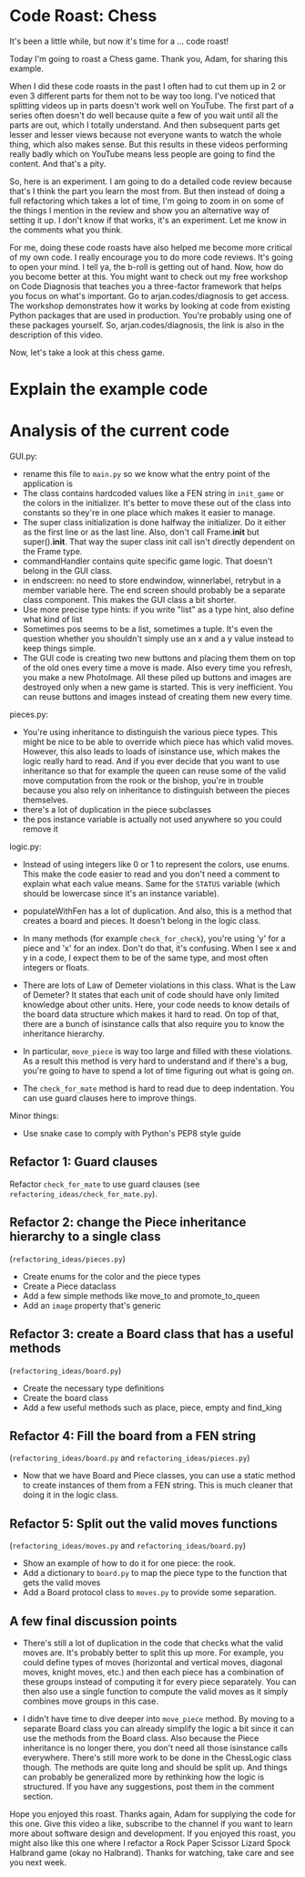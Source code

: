 # Code Roast: Chess

It's been a little while, but now it's time for a ... code roast!

Today I'm going to roast a Chess game. Thank you, Adam, for sharing this example.

When I did these code roasts in the past I often had to cut them up in 2 or even 3 different parts for them not to be way too long. I've noticed that splitting videos up in parts doesn't work well on YouTube. The first part of a series often doesn't do well because quite a few of you wait until all the parts are out, which I totally understand. And then subsequent parts get lesser and lesser views because not everyone wants to watch the whole thing, which also makes sense. But this results in these videos performing really badly which on YouTube means less people are going to find the content. And that's a pity.

So, here is an experiment. I am going to do a detailed code review because that's I think the part you learn the most from. But then instead of doing a full refactoring which takes a lot of time, I'm going to zoom in on some of the things I mention in the review and show you an alternative way of setting it up. I don't know if that works, it's an experiment. Let me know in the comments what you think.

For me, doing these code roasts have also helped me become more critical of my own code. I really encourage you to do more code reviews. It's going to open your mind. I tell ya, the b-roll is getting out of hand. Now, how do you become better at this. You might want to check out my free workshop on Code Diagnosis that teaches you a three-factor framework that helps you focus on what's important. Go to arjan.codes/diagnosis to get access. The workshop demonstrates how it works by looking at code from existing Python packages that are used in production. You're probably using one of these packages yourself. So, arjan.codes/diagnosis, the link is also in the description of this video.

Now, let's take a look at this chess game.

# Explain the example code

# Analysis of the current code

GUI.py:

- rename this file to `main.py` so we know what the entry point of the application is
- The class contains hardcoded values like a FEN string in `init_game` or the colors in the initializer. It's better to move these out of the class into constants so they're in one place which makes it easier to manage.
- The super class initialization is done halfway the initializer. Do it either as the first line or as the last line. Also, don't call Frame.**init** but super().**init**. That way the super class init call isn't directly dependent on the Frame type.
- commandHandler contains quite specific game logic. That doesn't belong in the GUI class.
- in endscreen: no need to store endwindow, winnerlabel, retrybut in a member variable here. The end screen should probably be a separate class component. This makes the GUI class a bit shorter.
- Use more precise type hints: if you write "list" as a type hint, also define what kind of list
- Sometimes pos seems to be a list, sometimes a tuple. It's even the question whether you shouldn't simply use an x and a y value instead to keep things simple.
- The GUI code is creating two new buttons and placing them them on top of the old ones every time a move is made. Also every time you refresh, you make a new PhotoImage. All these piled up buttons and images are destroyed only when a new game is started. This is very inefficient. You can reuse buttons and images instead of creating them new every time.

pieces.py:

- You're using inheritance to distinguish the various piece types. This might be nice to be able to override which piece has which valid moves. However, this also leads to loads of isinstance use, which makes the logic really hard to read. And if you ever decide that you want to use inheritance so that for example the queen can reuse some of the valid move computation from the rook or the bishop, you're in trouble because you also rely on inheritance to distinguish between the pieces themselves.
- there's a lot of duplication in the piece subclasses
- the pos instance variable is actually not used anywhere so you could remove it

logic.py:

- Instead of using integers like 0 or 1 to represent the colors, use enums. This make the code easier to read and you don't need a comment to explain what each value means. Same for the `STATUS` variable (which should be lowercase since it's an instance variable).
- populateWithFen has a lot of duplication. And also, this is a method that creates a board and pieces. It doesn't belong in the logic class.
- In many methods (for example `check_for_check`), you're using 'y' for a piece and 'x' for an index. Don't do that, it's confusing. When I see x and y in a code, I expect them to be of the same type, and most often integers or floats.

- There are lots of Law of Demeter violations in this class. What is the Law of Demeter? It states that each unit of code should have only limited knowledge about other units. Here, your code needs to know details of the board data structure which makes it hard to read. On top of that, there are a bunch of isinstance calls that also require you to know the inheritance hierarchy.
- In particular, `move_piece` is way too large and filled with these violations. As a result this method is very hard to understand and if there's a bug, you're going to have to spend a lot of time figuring out what is going on.
- The `check_for_mate` method is hard to read due to deep indentation. You can use guard clauses here to improve things.

Minor things:

- Use snake case to comply with Python's PEP8 style guide

## Refactor 1: Guard clauses

Refactor `check_for_mate` to use guard clauses (see `refactoring_ideas/check_for_mate.py`).

## Refactor 2: change the Piece inheritance hierarchy to a single class

(`refactoring_ideas/pieces.py`)

- Create enums for the color and the piece types
- Create a Piece dataclass
- Add a few simple methods like move_to and promote_to_queen
- Add an `image` property that's generic

## Refactor 3: create a Board class that has a useful methods

(`refactoring_ideas/board.py`)

- Create the necessary type definitions
- Create the board class
- Add a few useful methods such as place, piece, empty and find_king

## Refactor 4: Fill the board from a FEN string

(`refactoring_ideas/board.py` and `refactoring_ideas/pieces.py`)

- Now that we have Board and Piece classes, you can use a static method to create instances of them from a FEN string. This is much cleaner that doing it in the logic class.

## Refactor 5: Split out the valid moves functions

(`refactoring_ideas/moves.py` and `refactoring_ideas/board.py`)

- Show an example of how to do it for one piece: the rook.
- Add a dictionary to `board.py` to map the piece type to the function that gets the valid moves
- Add a Board protocol class to `moves.py` to provide some separation.

## A few final discussion points

- There's still a lot of duplication in the code that checks what the valid moves are. It's probably better to split this up more. For example, you could define types of moves (horizontal and vertical moves, diagonal moves, knight moves, etc.) and then each piece has a combination of these groups instead of computing it for every piece separately. You can then also use a single function to compute the valid moves as it simply combines move groups in this case.

- I didn't have time to dive deeper into `move_piece` method. By moving to a separate Board class you can already simplify the logic a bit since it can use the methods from the Board class. Also because the Piece inheritance is no longer there, you don't need all those isinstance calls everywhere. There's still more work to be done in the ChessLogic class though. The methods are quite long and should be split up. And things can probably be generalized more by rethinking how the logic is structured. If you have any suggestions, post them in the comment section.

Hope you enjoyed this roast. Thanks again, Adam for supplying the code for this one. Give this video a like, subscribe to the channel if you want to learn more about software design and development. If you enjoyed this roast, you might also like this one where I refactor a Rock Paper Scissor Lizard Spock Halbrand game (okay no Halbrand). Thanks for watching, take care and see you next week.
